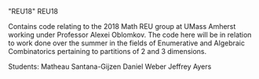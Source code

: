"REU18" 
REU18

Contains code relating to the 2018 Math REU group at UMass Amherst working under Professor Alexei Oblomkov. The code here will be in relation to work done over the summer in the fields of Enumerative and Algebraic Combinatorics pertaining to partitions of 2 and 3 dimensions.

Students:
Matheau Santana-Gijzen
Daniel Weber
Jeffrey Ayers
